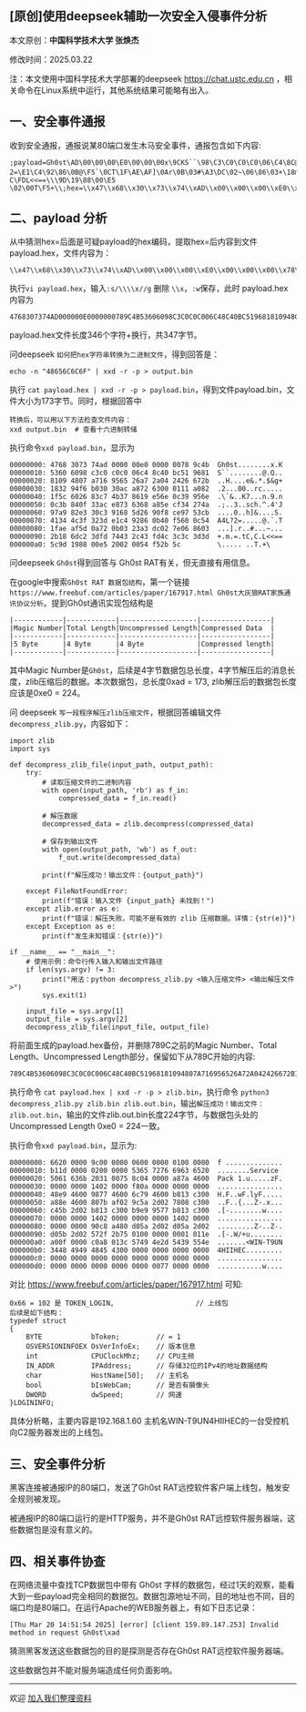 ## [原创]使用deepseek辅助一次安全入侵事件分析

本文原创：**中国科学技术大学 张焕杰**

修改时间：2025.03.22

注：本文使用中国科学技术大学部署的deepseek https://chat.ustc.edu.cn ，相关命令在Linux系统中运行，其他系统结果可能略有出入。

## 一、安全事件通报

收到安全通报，通报说某80端口发生木马安全事件，通报包含如下内容:
```
;payload=Gh0st\AD\00\00\00\E0\00\00\00x\9CKS``\98\C3\C0\C0\C0\06\C4\8C@\BCQ\96\81\81\09H\07\A7\16\95e&\A7*\04$&g+\182\94\F6\B000\AC\A8rc\00\01\11\A0\82\1F\\`&\83\C7K7\86\19\E5n\0C9\95n\0C;\84\0F3\AC\E8sch\A8^\CF4'J\97\A9\82\E30\C3\91h]&\90\F8\CE\97S\CBA4L?2=\E1\C4\92\86\0B@\F5`\0CT\1F\AE\AF]\0Ar\0B\03#\A3\DC\02~\06\86\03+\18m\C2=\FDtC，C\FDL<<==\\\9D\19\88\00\E5 \02\00T\F5+\\;hex=\\x47\\x68\\x30\\x73\\x74\\xAD\\x00\\x00\\x00\\xE0\\x00\\x00\\x00\\x78\\x9C\\x4B\\x53\\x60\\x60\\x98\\xC3\\xC0\\xC0\\xC0\\x06\\xC4\\x8C\\x40\\xBC\\x51\\x96\\x81\\x81\\x09\\x48\\x07\\xA7\\x16\\x95\\x65\\x26\\xA7\\x2A\\x04\\x24\\x26\\x67\\x2B\\x18\\x32\\x94\\xF6\\xB0\\x30\\x30\\xAC\\xA8\\x72\\x63\\x00\\x01\\x11\\xA0\\x82\\x1F\\x5C\\x60\\x26\\x83\\xC7\\x4B\\x37\\x86\\x19\\xE5\\x6E\\x0C\\x39\\x95\\x6E\\x0C\\x3B\\x84\\x0F\\x33\\xAC\\xE8\\x73\\x63\\x68\\xA8\\x5E\\xCF\\x34\\x27\\x4A\\x97\\xA9\\x82\\xE3\\x30\\xC3\\x91\\x68\\x5D\\x26\\x90\\xF8\\xCE\\x97\\x53\\xCB\\x41\\x34\\x4C\\x3F\\x32\\x3D\\xE1\\xC4\\x92\\x86\\x0B\\x40\\xF5\\x60\\x0C\\x54\\x1F\\xAE\\xAF\\x5D\\x0A\\x72\\x0B\\x03\\x23\\xA3\\xDC\\x02\\x7E\\x06\\x86\\x03\\x2B\\x18\\x6D\\xC2\\x3D\\xFD\\x74\\x43\\x2C\\x43\\xFD\\x4C\\x3C\\x3C\\x3D\\x3D\\x5C\\x9D\\x19\\x88\\x00\\xE5\\x20\\x02\\x00\\x54\\xF5\\x2B\\x5C
```

## 二、payload 分析

从中猜测hex=后面是可疑payload的hex编码，提取hex=后内容到文件 payload.hex，文件内容为：
```
\\x47\\x68\\x30\\x73\\x74\\xAD\\x00\\x00\\x00\\xE0\\x00\\x00\\x00\\x78\\x9C\\x4B\\x53\\x60\\x60\\x98\\xC3\\xC0\\xC0\\xC0\\x06\\xC4\\x8C\\x40\\xBC\\x51\\x96\\x81\\x81\\x09\\x48\\x07\\xA7\\x16\\x95\\x65\\x26\\xA7\\x2A\\x04\\x24\\x26\\x67\\x2B\\x18\\x32\\x94\\xF6\\xB0\\x30\\x30\\xAC\\xA8\\x72\\x63\\x00\\x01\\x11\\xA0\\x82\\x1F\\x5C\\x60\\x26\\x83\\xC7\\x4B\\x37\\x86\\x19\\xE5\\x6E\\x0C\\x39\\x95\\x6E\\x0C\\x3B\\x84\\x0F\\x33\\xAC\\xE8\\x73\\x63\\x68\\xA8\\x5E\\xCF\\x34\\x27\\x4A\\x97\\xA9\\x82\\xE3\\x30\\xC3\\x91\\x68\\x5D\\x26\\x90\\xF8\\xCE\\x97\\x53\\xCB\\x41\\x34\\x4C\\x3F\\x32\\x3D\\xE1\\xC4\\x92\\x86\\x0B\\x40\\xF5\\x60\\x0C\\x54\\x1F\\xAE\\xAF\\x5D\\x0A\\x72\\x0B\\x03\\x23\\xA3\\xDC\\x02\\x7E\\x06\\x86\\x03\\x2B\\x18\\x6D\\xC2\\x3D\\xFD\\x74\\x43\\x2C\\x43\\xFD\\x4C\\x3C\\x3C\\x3D\\x3D\\x5C\\x9D\\x19\\x88\\x00\\xE5\\x20\\x02\\x00\\x54\\xF5\\x2B\\x5C
```
执行`vi payload.hex`，输入`:s/\\\\x//g` 删除 `\\x`，`:w`保存，此时 payload.hex 内容为
```
4768307374AD000000E0000000789C4B53606098C3C0C0C006C48C40BC51968181094807A716956526A72A042426672B183294F6B03030ACA87263000111A0821F5C602683C74B378619E56E0C39956E0C3B840F33ACE8736368A85ECF34274A97A982E330C391685D2690F8CE9753CB41344C3F323DE1C492860B40F5600C541FAEAF5D0A720B0323A3DC027E0686032B186DC23DFD74432C43FD4C3C3C3D3D5C9D198800E520020054F52B5C
```
payload.hex文件长度346个字符+换行，共347字节。

问deepseek `如何把hex字符串转换为二进制文件`，得到回答是：

```
echo -n "48656C6C6F" | xxd -r -p > output.bin
```
执行 `cat payload.hex | xxd -r -p > payload.bin`，得到文件payload.bin，文件大小为173字节。同时，根据回答中
```
转换后，可以用以下方法检查文件内容：
xxd output.bin  # 查看十六进制转储
```
执行命令`xxd payload.bin`，显示为
```
00000000: 4768 3073 74ad 0000 00e0 0000 0078 9c4b  Gh0st........x.K
00000010: 5360 6098 c3c0 c0c0 06c4 8c40 bc51 9681  S``........@.Q..
00000020: 8109 4807 a716 9565 26a7 2a04 2426 672b  ..H....e&.*.$&g+
00000030: 1832 94f6 b030 30ac a872 6300 0111 a082  .2...00..rc.....
00000040: 1f5c 6026 83c7 4b37 8619 e56e 0c39 956e  .\`&..K7...n.9.n
00000050: 0c3b 840f 33ac e873 6368 a85e cf34 274a  .;..3..sch.^.4'J
00000060: 97a9 82e3 30c3 9168 5d26 90f8 ce97 53cb  ....0..h]&....S.
00000070: 4134 4c3f 323d e1c4 9286 0b40 f560 0c54  A4L?2=.....@.`.T
00000080: 1fae af5d 0a72 0b03 23a3 dc02 7e06 8603  ...].r..#...~...
00000090: 2b18 6dc2 3dfd 7443 2c43 fd4c 3c3c 3d3d  +.m.=.tC,C.L<<==
000000a0: 5c9d 1988 00e5 2002 0054 f52b 5c         \..... ..T.+\
```

问deepseek `Gh0st`得到回答与 Gh0st RAT有关，但无直接有用信息。

在google中搜索`Gh0st RAT 数据包结构`，第一个链接`https://www.freebuf.com/articles/paper/167917.html Gh0st大灰狼RAT家族通讯协议分析`。提到Gh0st通讯实现包结构是
```
|------------|------------|-------------------|-----------------|
|Magic Number|Total Length|Uncompressed Length|Compressed Data  |
|------------|------------|-------------------|-----------------|
|5 Byte      |4 Byte      |4 Byte             |Compressed length|
|------------|------------|-------------------|-----------------|
```
其中Magic Number是`Gh0st`，后续是4字节数据包总长度，4字节解压后的消息长度，zlib压缩后的数据。本次数据包，总长度0xad = 173, zlib解压后的数据包长度应该是0xe0 = 224。

问 deepseek `写一段程序解压zlib压缩文件`，根据回答编辑文件`decompress_zlib.py`，内容如下：

```
import zlib
import sys

def decompress_zlib_file(input_path, output_path):
    try:
        # 读取压缩文件的二进制内容
        with open(input_path, 'rb') as f_in:
            compressed_data = f_in.read()
        
        # 解压数据
        decompressed_data = zlib.decompress(compressed_data)
        
        # 保存到输出文件
        with open(output_path, 'wb') as f_out:
            f_out.write(decompressed_data)
        
        print(f"解压成功！输出文件：{output_path}")

    except FileNotFoundError:
        print(f"错误：输入文件 {input_path} 未找到！")
    except zlib.error as e:
        print(f"错误：解压失败，可能不是有效的 zlib 压缩数据。详情：{str(e)}")
    except Exception as e:
        print(f"发生未知错误：{str(e)}")

if __name__ == "__main__":
    # 使用示例：命令行传入输入和输出文件路径
    if len(sys.argv) != 3:
        print("用法：python decompress_zlib.py <输入压缩文件> <输出解压文件>")
        sys.exit(1)
    
    input_file = sys.argv[1]
    output_file = sys.argv[2]
    decompress_zlib_file(input_file, output_file)
```

将前面生成的payload.hex备份，并删除789C之前的Magic Number、Total Length、Uncompressed Length部分，保留如下从789C开始的内容:
```
789C4B53606098C3C0C0C006C48C40BC51968181094807A716956526A72A042426672B183294F6B03030ACA87263000111A0821F5C602683C74B378619E56E0C39956E0C3B840F33ACE8736368A85ECF34274A97A982E330C391685D2690F8CE9753CB41344C3F323DE1C492860B40F5600C541FAEAF5D0A720B0323A3DC027E0686032B186DC23DFD74432C43FD4C3C3C3D3D5C9D198800E520020054F52B5C
```
执行命令 `cat payload.hex | xxd -r -p > zlib.bin`，执行命令 `python3 decompress_zlib.py zlib.bin zlib.out.bin`，输出`解压成功！输出文件：zlib.out.bin`，输出的文件zlib.out.bin长度224字节，与数据包头处的Uncompressed Length 0xe0 = 224一致。

执行命令`xxd payload.bin`，显示为:
```
00000000: 6620 0000 9c00 0000 0600 0000 0100 0000  f ..............
00000010: b11d 0000 0200 0000 5365 7276 6963 6520  ........Service
00000020: 5061 636b 2031 0075 8c04 0000 a87a 4600  Pack 1.u.....zF.
00000030: 0000 0000 1402 0000 f80a 0000 0000 0000  ................
00000040: 48e9 4600 9877 4600 6c79 4600 b813 c300  H.F..wF.lyF.....
00000050: a88e 4600 807b af02 9c5a 2d02 7808 c300  ..F..{...Z-.x...
00000060: c45b 2d02 b813 c300 b9e9 9577 b813 c300  .[-........w....
00000070: 0000 0000 1402 0000 0000 0000 1402 0000  ................
00000080: 0000 0000 90c8 a480 d05a 2d02 d05a 2d02  .........Z-..Z-.
00000090: d05b 2d02 572f 2b75 0100 0000 0001 011e  .[-.W/+u........
000000a0: a00f 0000 c0a8 013c 5749 4e2d 5439 554e  .......<WIN-T9UN
000000b0: 3448 4949 4845 4300 0000 0000 0000 0000  4HIIHEC.........
000000c0: 0000 0000 0000 0000 0000 0000 0000 0000  ................
000000d0: 0000 0000 0000 0000 0000 0077 0000 0000  ...........w....
```

对比 https://www.freebuf.com/articles/paper/167917.html 可知:

```
0x66 = 102 是 TOKEN_LOGIN,                    // 上线包
后续是如下结构：
typedef struct
{   
    BYTE            bToken;         // = 1
    OSVERSIONINFOEX OsVerInfoEx;    // 版本信息
    int             CPUClockMhz;    // CPU主频
    IN_ADDR         IPAddress;      // 存储32位的IPv4的地址数据结构
    char            HostName[50];   // 主机名
    bool            bIsWebCam;      // 是否有摄像头
    DWORD           dwSpeed;        // 网速
}LOGININFO;
```
具体分析略，主要内容是192.168.1.60 主机名WIN-T9UN4HIIHEC的一台受控机向C2服务器发出的上线包。

## 三、安全事件分析

黑客连接被通报IP的80端口，发送了Gh0st RAT远控软件客户端上线包，触发安全规则被发现。

被通报IP的80端口运行的是HTTP服务，并不是Gh0st RAT远控软件服务器端，这些数据包是没有意义的。

## 四、相关事件协查

在网络流量中查找TCP数据包中带有 Gh0st 字样的数据包，经过1天的观察，能看大到一些payload完全相同的数据包。数据包源地址不同，目的地址也不同，目的端口均是80端口。在运行Apache的WEB服务器上，有如下日志记录：
```
[Thu Mar 20 14:51:54 2025] [error] [client 159.89.147.253] Invalid method in request Gh0st\xad
```

猜测黑客发送这些数据包的目的是探测是否存在Gh0st RAT远控软件服务器端。

这些数据包并不能对服务端造成任何负面影响。


***
欢迎 [加入我们整理资料](https://github.com/bg6cq/ITTS)
